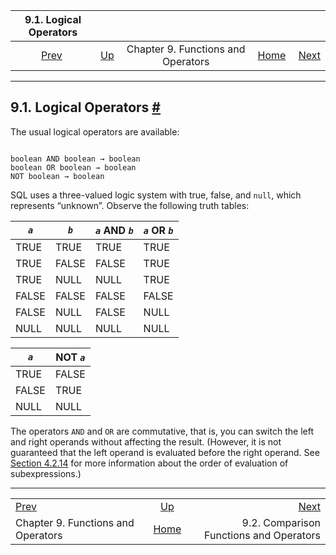 <!--?xml version="1.0" encoding="UTF-8" standalone="no"?-->

|                    9.1. Logical Operators                    |                                                           |                                    |                                                       |                                                                              |
| :----------------------------------------------------------: | :-------------------------------------------------------- | :--------------------------------: | ----------------------------------------------------: | ---------------------------------------------------------------------------: |
| [Prev](functions.html "Chapter 9. Functions and Operators")  | [Up](functions.html "Chapter 9. Functions and Operators") | Chapter 9. Functions and Operators | [Home](index.html "PostgreSQL 17devel Documentation") |  [Next](functions-comparison.html "9.2. Comparison Functions and Operators") |

***

## 9.1. Logical Operators [#](#FUNCTIONS-LOGICAL)

[]()[]()

The usual logical operators are available:[]()[]()[]()[]()[]()[]()

```

boolean AND boolean → boolean
boolean OR boolean → boolean
NOT boolean → boolean
```

SQL uses a three-valued logic system with true, false, and `null`, which represents “unknown”. Observe the following truth tables:

| *`a`* | *`b`* | *`a`* AND *`b`* | *`a`* OR *`b`* |
| ----- | ----- | --------------- | -------------- |
| TRUE  | TRUE  | TRUE            | TRUE           |
| TRUE  | FALSE | FALSE           | TRUE           |
| TRUE  | NULL  | NULL            | TRUE           |
| FALSE | FALSE | FALSE           | FALSE          |
| FALSE | NULL  | FALSE           | NULL           |
| NULL  | NULL  | NULL            | NULL           |

| *`a`* | NOT *`a`* |
| ----- | --------- |
| TRUE  | FALSE     |
| FALSE | TRUE      |
| NULL  | NULL      |

The operators `AND` and `OR` are commutative, that is, you can switch the left and right operands without affecting the result. (However, it is not guaranteed that the left operand is evaluated before the right operand. See [Section 4.2.14](sql-expressions.html#SYNTAX-EXPRESS-EVAL "4.2.14. Expression Evaluation Rules") for more information about the order of evaluation of subexpressions.)

***

|                                                              |                                                           |                                                                              |
| :----------------------------------------------------------- | :-------------------------------------------------------: | ---------------------------------------------------------------------------: |
| [Prev](functions.html "Chapter 9. Functions and Operators")  | [Up](functions.html "Chapter 9. Functions and Operators") |  [Next](functions-comparison.html "9.2. Comparison Functions and Operators") |
| Chapter 9. Functions and Operators                           |   [Home](index.html "PostgreSQL 17devel Documentation")   |                                      9.2. Comparison Functions and Operators |
